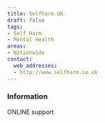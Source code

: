 ```yaml
---
title: Selfharm UK
draft: false
tags:
- Self Harm
- Mental Health
areas:
- Nationwide
contact:
  web_addresses:
  - http://www.selfharm.co.uk
---
```


### Information
ONLINE support

